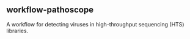 workflow-pathoscope
-------------------

A workflow for detecting viruses in high-throughput sequencing (HTS) libraries.
